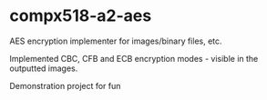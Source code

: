 # compx518-a2-aes
AES encryption implementer for images/binary files, etc.

Implemented CBC, CFB and ECB encryption modes - visible in the outputted images.

Demonstration project for fun
